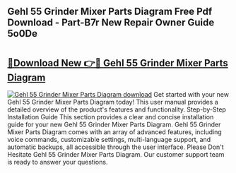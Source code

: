 ## Gehl 55 Grinder Mixer Parts Diagram Free Pdf Download - Part-B7r New Repair Owner Guide 5o0De

# <h2><a href="http://dflexz.blite.top/?on=Gehl+55+Grinder+Mixer+Parts+Diagram">🔗Download New 👉🔴 Gehl 55 Grinder Mixer Parts Diagram</a></h2>

[![Gehl 55 Grinder Mixer Parts Diagram download](https://i.imgur.com/lujVjoI.png)](http://dflexz.blite.top/?on=Gehl+55+Grinder+Mixer+Parts+Diagram)
Get started with your new Gehl 55 Grinder Mixer Parts Diagram today! This user manual provides a detailed overview of the product's features and functionality. Step-by-Step Installation Guide This section provides a clear and concise installation guide for your new Gehl 55 Grinder Mixer Parts Diagram. Gehl 55 Grinder Mixer Parts Diagram comes with an array of advanced features, including voice commands, customizable settings, multi-language support, and automatic backups, all accessible through the user interface. Please Don't Hesitate Gehl 55 Grinder Mixer Parts Diagram. Our customer support team is ready to answer your questions.
